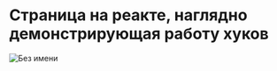 # Страница на реакте, наглядно демонстрирующая работу хуков 
![Без имени](https://github.com/user-attachments/assets/e62b2904-3e18-41cd-b6c7-f8e166500d6d)
